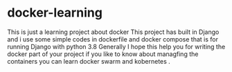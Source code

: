 # docker-learning
This is just a learning project about docker This project has built in Django and i use some simple codes in dockerfile and docker compose that is for running Django with python 3.8 Generally I hope this help you for writing the docker part of your project
if you like to know about managfing the containers you can learn docker swarm and kobernetes .

